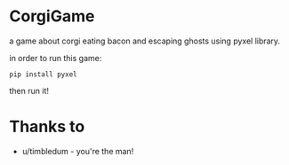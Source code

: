 # CorgiGame
a game about corgi eating bacon and escaping ghosts using pyxel library.

in order to run this game:

`pip install pyxel`

then run it!


# Thanks to
* u/timbledum - you're the man!

